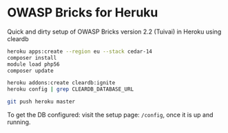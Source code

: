 OWASP Bricks for Heruku
========================

Quick and dirty setup of OWASP Bricks version 2.2 (Tuivai) in Heroku using cleardb

```bash
heroku apps:create --region eu --stack cedar-14
composer install
module load php56
composer update

heroku addons:create cleardb:ignite
heroku config | grep CLEARDB_DATABASE_URL

git push heroku master
```

To get the DB configured: visit the setup page: `/config`, once it is up and running.
